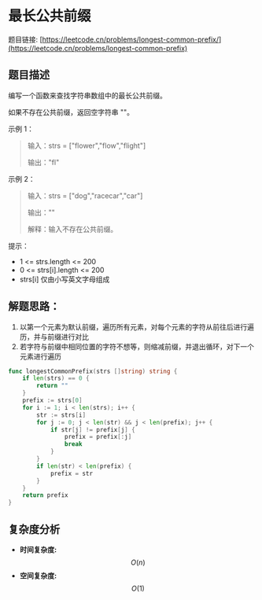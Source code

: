 # 最长公共前缀

题目链接: [https://leetcode.cn/problems/longest-common-prefix/](https://leetcode.cn/problems/longest-common-prefix)

## 题目描述
编写一个函数来查找字符串数组中的最长公共前缀。

如果不存在公共前缀，返回空字符串 ""。

示例 1：

> 输入：strs = ["flower","flow","flight"]
>
> 输出："fl"

示例 2：

> 输入：strs = ["dog","racecar","car"]
>
> 输出：""
>
> 解释：输入不存在公共前缀。
 

提示：

- 1 <= strs.length <= 200
- 0 <= strs[i].length <= 200
- strs[i] 仅由小写英文字母组成

## 解题思路：

1. 以第一个元素为默认前缀，遍历所有元素，对每个元素的字符从前往后进行遍历，并与前缀进行对比
2. 若字符与前缀中相同位置的字符不想等，则缩减前缀，并退出循环，对下一个元素进行遍历

```go
func longestCommonPrefix(strs []string) string {
	if len(strs) == 0 {
		return ""
	}
	prefix := strs[0]
	for i := 1; i < len(strs); i++ {
		str := strs[i]
		for j := 0; j < len(str) && j < len(prefix); j++ {
			if str[j] != prefix[j] {
				prefix = prefix[:j]
				break
			}
		}
		if len(str) < len(prefix) {
			prefix = str
		}
	}
	return prefix
}
```

## 复杂度分析

- **时间复杂度:** $$O(n)$$
- **空间复杂度:** $$O(1)$$